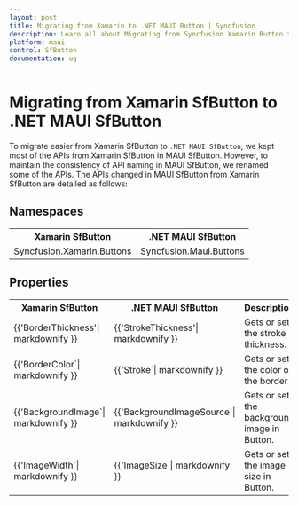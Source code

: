 ```yaml
---
layout: post
title: Migrating from Xamarin to .NET MAUI Button | Syncfusion 
description: Learn all about Migrating from Syncfusion Xamarin Button to Syncfusion .NET MAUI Button control and more here.
platform: maui
control: SfButton
documentation: ug
---  
```


# Migrating from Xamarin SfButton to .NET MAUI SfButton 

To migrate easier from Xamarin SfButton to `.NET MAUI SfButton`, we kept most of the APIs from Xamarin SfButton in MAUI SfButton. However, to maintain the consistency of API naming in MAUI SfButton, we renamed some of the APIs. The APIs changed in MAUI SfButton from Xamarin SfButton are detailed as follows:

## Namespaces 

<table>
<tr>
<th>Xamarin SfButton</th>
<th>.NET MAUI SfButton</th></tr>
<tr>
<td>Syncfusion.Xamarin.Buttons</td>
<td>Syncfusion.Maui.Buttons</td></tr>
</table>

## Properties

<table> 
<tr>
<th>Xamarin SfButton</th>
<th>.NET MAUI SfButton</th>
<th>Description</th></tr>
<tr>
<td> {{'BorderThickness'| markdownify }}</td>
<td> {{'StrokeThickness'| markdownify }}</td>
<td>Gets or sets the stroke thickness.</td></tr>
<tr>
<td> {{'BorderColor`| markdownify }}</td>
<td> {{'Stroke`| markdownify }}</td>
<td>Gets or sets the color of the border.</td></tr>
<tr>
<td> {{'BackgroundImage`| markdownify }}</td>
<td> {{'BackgroundImageSource`| markdownify }} </td>
<td>Gets or sets the background image in Button.</td></tr>
<tr>
<td> {{'ImageWidth`| markdownify }}</td>
<td> {{'ImageSize`| markdownify }}</td>
<td>Gets or sets the image size in Button.</td></tr>
</table> 


